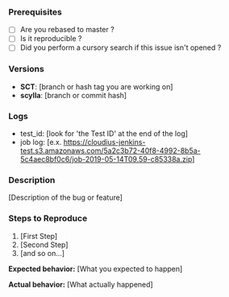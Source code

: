 ### Prerequisites

* [ ] Are you rebased to master ?
* [ ] Is it reproducible ?
* [ ] Did you perform a cursory search if this issue isn't opened ?

### Versions
* **SCT**: [branch or hash tag you are working on]
* **scylla**: [branch or commit hash]
<!--- other version that might apply -->

### Logs
* test_id: [look for 'the Test ID' at the end of the log]
* job log: [e.x. https://cloudius-jenkins-test.s3.amazonaws.com/5a2c3b72-40f8-4992-8b5a-5c4aec8bf0c6/job-2019-05-14T09.59-c85338a.zip]
<!--- other logs that might apply -->

### Description

[Description of the bug or feature]

### Steps to Reproduce

1. [First Step]
2. [Second Step]
3. [and so on...]

**Expected behavior:** [What you expected to happen]

**Actual behavior:** [What actually happened]
